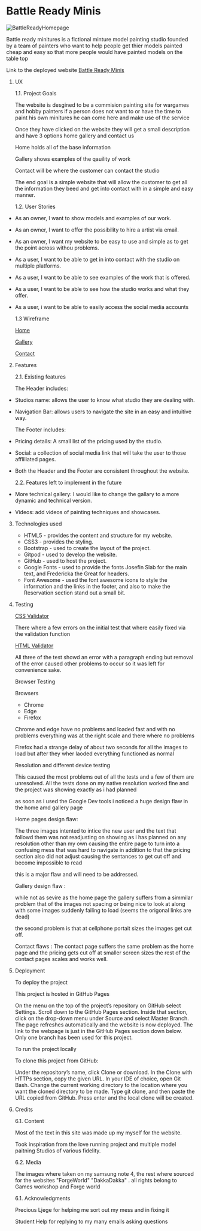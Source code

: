 # Battle Ready Minis

![BattleReadyHomepage](ReadmeLinks//Homepage.png)

Battle ready minitures is a fictional minture model painting studio founded by a team of painters who want to help
people get thier models painted cheap and easy so that more people would have painted models on the table top 

Link to the deployed website [Battle Ready Minis](https://orihillairetdev.github.io/battle-ready-minis/)

1. UX

    1.1. Project Goals

    The website is desgined to be a commision painting site for wargames and hobby painters if a 
    person does not want to or have the time to paint his own minitures he can come here and make use of the service 

    Once they have clicked on the website they will get a small description and have 3 options 
    home gallery and contact us 

    Home holds all of the base information

    Gallery shows examples of the qauility of work 

    Contact will be where the customer can contact the studio 

    The end goal is a simple website that will allow the customer to get all the information they beed 
    and get into contact with in a simple and easy manner.

    1.2. User Stories

* As an owner, I want to show models and examples of our work.
* As an owner, I want to offer the possibility to hire a artist via email.
* As an owner, I want my website to be easy to use and simple as to get the point across withou problems.
* As a user, I want to be able to get in into contact with the studio on multiple platforms.
* As a user, I want to be able to see examples of the work that is offered.
* As a user, I want to be able to see how the studio works and what they offer.
* As a user, i want to be able to easily access the social media accounts
  
  1.3 Wireframe

  [Home](battle-ready-minis/Readme/Wireframes/Home/) 

  [Gallery](battle-ready-minis/Readme/Wireframes/Gallery/) 

  [Contact](battle-ready-minis/Readme/Wireframes/Contact/) 

2. Features

    2.1. Existing features

    The Header includes:

* Studios name: allows the user to know what studio they are dealing with.
* Navigation Bar: allows users to navigate the site in an easy and intuitive way.

    The Footer includes:

* Pricing details: A small list of the pricing used by the studio.
* Social: a collection of social media link that will take the user to those affliliated pages.
* Both the Header and the Footer are consistent throughout the website.

    2.2. Features left to implement in the future

* More technical gallery: I would like to change the gallary to a more dynamic and technical version.
* Videos: add videos of painting techniques and showcases.

3. Technologies used
    *    HTML5 - provides the content and structure for my website.
    *    CSS3 - provides the styling.
    *    Bootstrap - used to create the layout of the project.
    *    Gitpod - used to develop the website.
    *    GitHub - used to host the project.
    *    Google Fonts - used to provide the fonts Josefin Slab for the main text, and Fredericka the Great for headers.
    *    Font Awesome - used the font awesome icons to style the information and the links in the footer, and also to make the Reservation section stand out a small bit.

4. Testing

    [CSS Validator](https://jigsaw.w3.org/css-validator/)

    There where a few errors on the initial test that where easily fixed via the validation function 

    [HTML Validator](https://validator.w3.org/)

    All three of the test showd an error with a paragraph ending but removal of the error caused other problems 
    to occur so it was left for convenience sake.

    Browser Testing 

    Browsers
    * Chrome
    * Edge
    * Firefox 

    Chrome and edge have no problems and loaded fast and with no problems everything was at the right scale and there where no problems 

    Firefox had a strange delay of about two seconds for all the images to load but after they wher laoded everything functioned as normal 

    Resolution and different device testing 

    This caused the most problems out of all the tests and a few of them are unresolved.
    All the tests done on my native resolution worked fine and the project was showing exactly as i had planned 

    as soon as i used the Google Dev tools i noticed a huge design flaw in the home amd gallery page 

    Home pages design flaw: 
    
    The three images intented to intice the new user and the text that followd them was not readjusting on showing as i 
    has planned on any resolution other than my own causing the entire page to turn into a confusing mess that was hard to navigate
    in addition to that the pricing section also did not adjust causing the sentances to get cut off and become impossible to read 

    this is a major flaw and will need to be addressed.

    Gallery design flaw   :
    
    while not as sevire as the home page the gallery suffers from a simmilar problem that of the images not spacing or being 
    nice to look at along with some images suddenly failing to load (seems the origonal links are dead)

    the second problem is that at cellphone portait sizes the images get cut off.

    Contact flaws         : 
    The contact page suffers the same problem as the home page and the pricing gets cut off at smaller screen sizes
    the rest of the contact pages scales and works well.                        

5. Deployment

    To deploy the project

    This project is hosted in GitHub Pages

    On the menu on the top of the project’s repository on GitHub select Settings.
    Scroll down to the GitHub Pages section.
    Inside that section, click on the drop-down menu under Source and select Master Branch.
    The page refreshes automatically and the website is now deployed.
    The link to the webpage is just in the GitHub Pages section down below.
    Only one branch has been used for this project.

    To run the project locally

    To clone this project from GitHub:

    Under the repository’s name, click Clone or download.
    In the Clone with HTTPs section, copy the given URL.
    In your IDE of choice, open Git Bash.
    Change the current working directory to the location where you want the cloned directory to be made.
    Type git clone, and then paste the URL copied from GitHub.
    Press enter and the local clone will be created.

6. Credits

    6.1. Content

    Most of the text in this site was made up my myself for the website.

    Took inspiration from the love running project and multiple model paitning Studios
    of various fidelity.

    6.2. Media

    The images where taken on my samsung note 4, the rest where sourced for the websites "ForgeWorld" "DakkaDakka" .
    all rights belong to Games workshop and Forge world 

    6.1. Acknowledgments

    Precious Ljege for helping me sort out my mess and in fixing it 

    Student Help for replying to my many emails asking questions 
